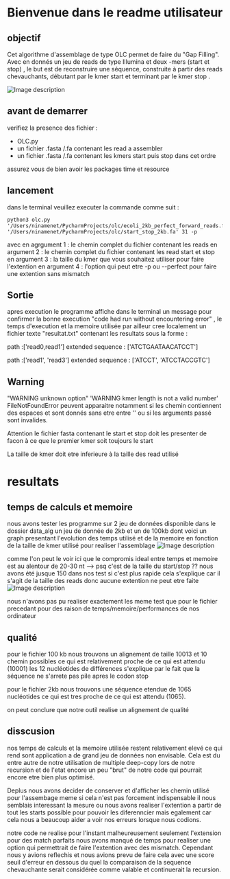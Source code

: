 # Bienvenue dans le readme utilisateur 

## objectif 

Cet algorithme d'assemblage de type OLC permet de faire du "Gap Filling".
Avec en donnés un jeu de reads de type Illumina et deux -mers (start et stop) , le but est de
reconstruire une séquence, construite à partir des reads chevauchants, débutant par le kmer start
 et terminant par le kmer stop .
 
 ![Image description](link-to-image)

## avant de demarrer

verifiez la presence des fichier :
- OLC.py
- un fichier .fasta /.fa contenant les read a assembler 
- un fichier .fasta /.fa contenant les kmers start puis stop dans cet ordre

assurez vous de bien avoir les packages time et resource

## lancement 
dans le terminal veuillez executer la commande comme suit :
```
python3 olc.py '/Users/ninamenet/PycharmProjects/olc/ecoli_2kb_perfect_forward_reads.fasta' '/Users/ninamenet/PycharmProjects/olc/start_stop_2kb.fa' 31 -p
```
avec en agrgument 1 : le chemin complet du fichier contenant les reads 
en argument 2 : le chemin complet du fichier contenant les read start et stop
en argument 3 : la taille du kmer que vous souhaitez utiliser pour faire l'extention 
en argument 4 : l'option qui peut etre -p ou --perfect pour faire une extention sans mismatch

## Sortie
apres execution le programme affiche dans le terminal un message pour confirmer la bonne execution "code had run without encountering error" , le temps d'execution et la memoire utilisée 
par ailleur cree localement un fichier texte "resultat.txt" contenant les resultats sous la forme :

path :['read0,read1']
extended sequence : ['ATCTGAATAACATCCT']

path :['read1', 'read3']
extended sequence : ['ATCCT', 'ATCCTACCGTC']

## Warning
"WARNING unknown option" 'WARNING kmer length is not a valid number' FileNotFoundError peuvent apparaitre notamment si les chemin contiennent des espaces et sont donnés sans etre entre '' ou si les arguments passé sont invalides.

Attention le fichier fasta contenant le start et stop doit les presenter de facon à ce que le premier kmer soit toujours le start 

La taille de kmer doit etre inferieure à la taille des read utilisé

# resultats

## temps de calculs et memoire
nous avons tester les programme sur 2 jeu de données disponible dans le dossier data_alg 
un jeu de donnée de 2kb et un de 100kb dont voici un graph presentant l'evolution des temps utilisé et de la memoire en fonction de la taille de kmer utilisé pour realiser l'assemblage 
![Image description](link-to-image)

comme l'on peut le voir ici que le compromis ideal entre temps et memoire est au alentour de 20-30 nt 
--> psq c'est de la taille du start/stop ?? 
nous avons été jusque 150 dans nos test si c'est plus rapide cela s'explique car il s'agit de la taille des reads donc aucune extention ne peut etre faite 
![Image description](link-to-image)

nous n'avons pas pu realiser exactement les meme test que pour le fichier precedant pour des raison de temps/memoire/performances de nos ordinateur

## qualité
pour le fichier 100 kb nous trouvons un alignement de taille 10013 et 10 chemin possibles ce qui est relativement proche de ce qui est attendu (10001) les 12 nucléotides de différences s'explique par le fait que la séquence ne s'arrete pas pile apres le codon stop 

pour le fichier 2kb nous trouvons une séquence etendue de 1065 nucléotides ce qui est tres proche de ce qui est attendu (1065).

on peut conclure que notre outil realise un alignement de qualité

## disscusion 
nos temps de calculs et la memoire utilisée restent relativement elevé ce qui rend sont application a de grand jeu de données non envisable.
Cela est du entre autre de notre utilisation de multiple deep-copy lors de notre recursion et de l'etat encore un peu "brut" de notre code qui pourrait encore etre bien plus optimisé.

Deplus nous avons decider de conserver et d'afficher les chemin utilisé pour l'assembage meme si cela n'est pas forcement indispensable il nous semblais interessant la mesure ou nous avons realiser l'extention a partir de tout les starts possible pour pouvoir les diferenncier mais egalement car cela nous a beaucoup aider a voir nos erreurs lorsque nous codions. 

notre code ne realise pour l'instant malheureusement seulement l'extension pour des match parfaits nous avons manqué de temps pour realiser une option qui permettrait de faire l'extention avec des mismatch. Cependant nous y avions reflechis et nous avions prevu de faire cela avec une score seuil d'erreur en dessous du quel la comparaison de la sequence chevauchante serait considérée comme valable et continuerait la recursion.




